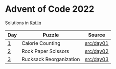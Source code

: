 # Advent of Code 2022

Solutions in [Kotlin](https://www.kotlinlang.org/)

| Day                                      | Puzzle                  | Source                            |
|------------------------------------------|-------------------------|-----------------------------------|
| [1](https://adventofcode.com/2022/day/1) | Calorie Counting        | [src/day01](src/day01/App.kt) |
| [2](https://adventofcode.com/2022/day/2) | Rock Paper Scissors     | [src/day02](src/day02/App.kt) |
| [3](https://adventofcode.com/2022/day/3) | Rucksack Reorganization | [src/day03](src/day03/App.kt) |